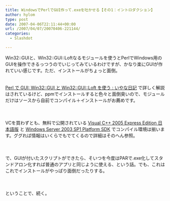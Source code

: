 ```yaml
---
title: WindowsでPerlでGUI作って.exeを吐かせる【その1：イントロダクション】
author: hylom
type: post
date: 2007-04-06T22:11:44+00:00
url: /2007/04/07/20070406-221144/
categories:
  - Slashdot

---
```

Win32::GUIと、WIn32::GUI::Loftなるモジュールを使うとPerlでWindows用のGUIを操作できるっつうのでいじってみているわけですが、かなり楽にGUIが作れていい感じです。ただ、インストールがちょっと面倒。  
</br>   
  [Perl で GUI: Win32::GUI と Win32::GUI::Loft を使う : いやな日記][1] で詳しく解説はされているけど、ppmでインストールすると色々と面倒臭いので、モジュールだけはソースから自前でコンパイル＋インストールがお薦めです。</br>  
</br>   
VCを買わずとも、無料で公開されている   [Visual C++ 2005 Express Edition 日本語版][2] と   [Windows Server 2003 SP1 Platform SDK][3] でコンパイル環境は揃います。ググれば情報はいくらでもでてくるので詳細はそのへん参照。</br>  
</br>   
で、GUIが付いたスクリプトができたら、そいつを今度はPARで.exe化してスタンドアロン化すれば普通のアプリと同じように使える、という話。でも、これはこれでインストールがやっぱり面倒だったりする。</br>  
</br>   
ということで、続く。</br>  
</br>

 [1]: http://0xcc.net/diary/20040717.html
 [2]: http://www.microsoft.com/japan/msdn/vstudio/express/visualc/
 [3]: http://www.microsoft.com/downloads/details.aspx?FamilyId=A55B6B43-E24F-4EA3-A93E-40C0EC4F68E5&displaylang=en